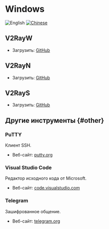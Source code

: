 # Windows

![English](../resources/english.svg) [![Chinese](../resources/chinese.svg)](https://www.v2ray.com/ui_client/windows.html)

## V2RayW

* Загрузить: [GitHub](https://github.com/Cenmrev/V2RayW)

## V2RayN

* Загрузить: [GitHub](https://github.com/2dust/v2rayN)

## V2RayS

* Загрузить: [GitHub](https://github.com/Shinlor/V2RayS)

## Другие инструменты {#other}

### PuTTY

Клиент SSH.

* Веб-сайт: [putty.org](http://www.putty.org/)

### Visual Studio Code

Редактор исходного кода от Microsoft.

* Веб-сайт: [code.visualstudio.com](https://code.visualstudio.com/)

### Telegram

Зашифрованное общение.

* Веб-сайт: [telegram.org](https://telegram.org/)